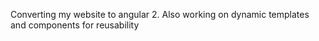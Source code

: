 Converting my website to angular 2. Also working on dynamic templates and components for reusability
